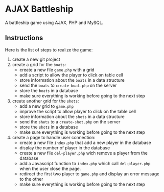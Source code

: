 # AJAX Battleship

A battleship game using AJAX, PHP and MySQL. 

## Instructions

Here is the list of steps to realize the game:

1. create a new git project
2. create a grid for the `boats`:
    - create a new file `game.php` with a grid
    - add a script to allow the player to click on table cell
    - store information about the `boats` in a data structure
    - send the `boats` to `create-boat.php` on the server
    - store the `boats` in a database
    - make sure everything is working before going to the next step
3. create another grid for the `shots`:
    - add a new grid to `game.php`
    - improve the script to allow player to click on the table cell
    - store information about the `shots` in a data structure
    - send the `shots` to a `create-shot.php` on the server
    - store the `shots` in a database
    - make sure everything is working before going to the next step
4. create a page to handle user connection:
    - create a new file `index.php` that add a new player in the database
    - display the number of player in the database
    - create a new file `del-player.php` wich remove a player from the database
    - add a Javascript function to `index.php` which call `del-player.php` when the user close the page.
    - redirect the first two player to `game.php` and display an error message to the other
    - make sure everything is working before going to the next step